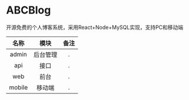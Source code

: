 # ABCBlog
开源免费的个人博客系统，采用React+Node+MySQL实现，支持PC和移动端

| 名称  | 模块 | 备注 |
| :------------: | :------------: | :------------: |
| admin | 后台管理 | .  |
| api | 接口 | .  |
| web | 前台 |  . |
| mobile | 移动端 |  . |

